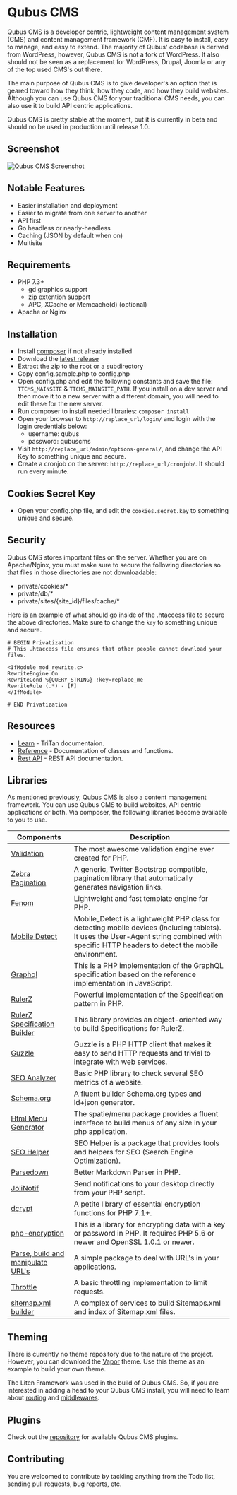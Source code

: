 # Qubus CMS
Qubus CMS is a developer centric, lightweight content management system (CMS) and content management framework (CMF). It is easy to install, easy to manage, and easy to extend. The majority of Qubus' codebase is derived from WordPress, however, Qubus CMS is not a fork of WordPress. It also should not be seen as a replacement for WordPress, Drupal, Joomla or any of the top used CMS's out there.

The main purpose of Qubus CMS is to give developer's an option that is geared toward how they think, how they code, and how they build websites. Although you can use Qubus CMS for your traditional CMS needs, you can also use it to build API centric applications.

Qubus CMS is pretty stable at the moment, but it is currently in beta and should no be used in production until release 1.0.

## Screenshot
![Qubus CMS Screenshot](https://tritan-cms.s3.amazonaws.com/assets/images/TriTan-Screenshot.png)

## Notable Features
* Easier installation and deployment
* Easier to migrate from one server to another
* API first
* Go headless or nearly-headless
* Caching (JSON by default when on)
* Multisite

## Requirements
* PHP 7.3+
    * gd graphics support
    * zip extention support
    * APC, XCache or Memcache(d) (optional)
* Apache or Nginx

## Installation
* Install [composer](//getcomposer.org/doc/00-intro.md) if not already installed
* Download the [latest release](//github.com/parkerj/Qubus-CMS/archive/master.zip)
* Extract the zip to the root or a subdirectory
* Copy config.sample.php to config.php
* Open config.php and edit the following constants and save the file: `TTCMS_MAINSITE` & `TTCMS_MAINSITE_PATH`. If you install on a dev server and then move it to a new server with a different domain, you will need to edit these for the new server.
* Run composer to install needed libraries: `composer install`
* Open your browser to `http://replace_url/login/` and login with the login credentials below:
    * username: qubus
    * password: qubuscms
* Visit `http://replace_url/admin/options-general/`, and change the API Key to something unique and secure.
* Create a cronjob on the server: `http://replace_url/cronjob/`. It should run every minute.

## Cookies Secret Key
- Open your config.php file, and edit the `cookies.secret.key` to something unique and secure.

## Security
Qubus CMS stores important files on the server. Whether you are on Apache/Nginx, you must make sure to secure the following directories so that files in those directories are not downloadable:

* private/cookies/*
* private/db/*
* private/sites/{site_id}/files/cache/*

Here is an example of what should go inside of the .htaccess file to secure the above directories. Make sure to change the `key` to something unique and secure.

```
# BEGIN Privatization
# This .htaccess file ensures that other people cannot download your files.

<IfModule mod_rewrite.c>
RewriteEngine On
RewriteCond %{QUERY_STRING} !key=replace_me
RewriteRule (.*) - [F]
</IfModule>

# END Privatization
```

## Resources
* [Learn](//learn.tritancms.com/) - TriTan documentaion.
* [Reference](//developer.qubuscms.com/) - Documentation of classes and functions.
* [Rest API](//rest.tritancms.com/) - REST API documentation.

## Libraries
As mentioned previously, Qubus CMS is also a content management framework. You can use Qubus CMS to build websites, API centric applications or both. Via composer, the following libraries become available to you to use.

| Components  | Description  |
|---|---|
| [Validation](//github.com/Respect/Validation)  | The most awesome validation engine ever created for PHP.  |
| [Zebra Pagination](//github.com/stefangabos/Zebra_Pagination)  | A generic, Twitter Bootstrap compatible, pagination library that automatically generates navigation links.  |
| [Fenom](//github.com/fenom-template/fenom)  | Lightweight and fast template engine for PHP.  |
| [Mobile Detect](//github.com/serbanghita/Mobile-Detect)  | Mobile_Detect is a lightweight PHP class for detecting mobile devices (including tablets). It uses the User-Agent string combined with specific HTTP headers to detect the mobile environment.  |
| [Graphql](//github.com/webonyx/graphql-php)  | This is a PHP implementation of the GraphQL specification based on the reference implementation in JavaScript.  |
| [RulerZ](//github.com/K-Phoen/rulerz)  | Powerful implementation of the Specification pattern in PHP.  |
| [RulerZ Specification Builder](//github.com/K-Phoen/rulerz-spec-builder)  | This library provides an object-oriented way to build Specifications for RulerZ.  |
| [Guzzle](//github.com/guzzle/guzzle)  | Guzzle is a PHP HTTP client that makes it easy to send HTTP requests and trivial to integrate with web services.  |
| [SEO Analyzer](//github.com/grgk/seo-analyzer)  | Basic PHP library to check several SEO metrics of a website.  |
| [Schema.org](//github.com/spatie/schema-org)  | A fluent builder Schema.org types and ld+json generator.  |
| [Html Menu Generator](//github.com/spatie/menu)  | The spatie/menu package provides a fluent interface to build menus of any size in your php application.  |
| [SEO Helper](//github.com/ARCANEDEV/SEO-Helper)  | SEO Helper is a package that provides tools and helpers for SEO (Search Engine Optimization).  |
| [Parsedown](//github.com/erusev/parsedown)  | Better Markdown Parser in PHP.  |
| [JoliNotif](//github.com/jolicode/JoliNotif)  | Send notifications to your desktop directly from your PHP script.  |
| [dcrypt](//github.com/mmeyer2k/dcrypt)  | A petite library of essential encryption functions for PHP 7.1+.  |
| [php-encryption](//github.com/defuse/php-encryption)  | This is a library for encrypting data with a key or password in PHP. It requires PHP 5.6 or newer and OpenSSL 1.0.1 or newer.  |
| [Parse, build and manipulate URL's](//github.com/spatie/url)  | A simple package to deal with URL's in your applications.  |
| [Throttle](//github.com/michaelesmith/Throttle)  | A basic throttling implementation to limit requests.  |
| [sitemap.xml builder](//github.com/gpslab/sitemap)  | A complex of services to build Sitemaps.xml and index of Sitemap.xml files.  |

## Theming
There is currently no theme repository due to the nature of the project. However, you can download the [Vapor](//tritan-cms.s3.amazonaws.com/themes/Vapor.zip) theme. Use this theme as an example to build your own theme.

The Liten Framework was used in the build of Qubus CMS. So, if you are interested in adding a head to your Qubus CMS install, you will need to learn about [routing](//www.litenframework.com/wiki/routing/) and [middlewares](//www.litenframework.com/wiki/middleware/).

## Plugins
Check out the [repository](https://gitlab.gitspace.us/public/) for available Qubus CMS plugins.

## Contributing
You are welcomed to contribute by tackling anything from the Todo list, sending pull requests, bug reports, etc.
